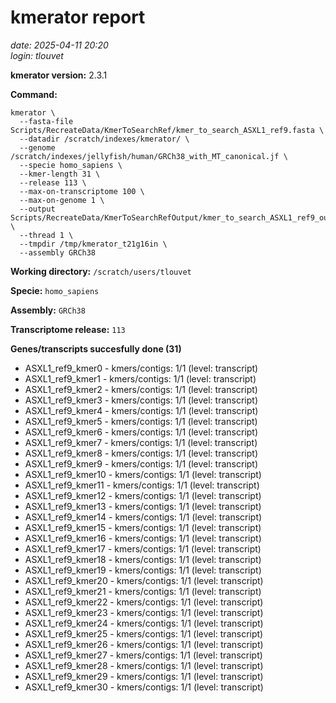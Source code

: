 # kmerator report
*date: 2025-04-11 20:20*  
*login: tlouvet*

**kmerator version:** 2.3.1

**Command:**

```
kmerator \
  --fasta-file Scripts/RecreateData/KmerToSearchRef/kmer_to_search_ASXL1_ref9.fasta \
  --datadir /scratch/indexes/kmerator/ \
  --genome /scratch/indexes/jellyfish/human/GRCh38_with_MT_canonical.jf \
  --specie homo_sapiens \
  --kmer-length 31 \
  --release 113 \
  --max-on-transcriptome 100 \
  --max-on-genome 1 \
  --output Scripts/RecreateData/KmerToSearchRefOutput/kmer_to_search_ASXL1_ref9_output \
  --thread 1 \
  --tmpdir /tmp/kmerator_t21g16in \
  --assembly GRCh38
```

**Working directory:** `/scratch/users/tlouvet`

**Specie:** `homo_sapiens`

**Assembly:** `GRCh38`

**Transcriptome release:** `113`

**Genes/transcripts succesfully done (31)**

- ASXL1_ref9_kmer0 - kmers/contigs: 1/1 (level: transcript)
- ASXL1_ref9_kmer1 - kmers/contigs: 1/1 (level: transcript)
- ASXL1_ref9_kmer2 - kmers/contigs: 1/1 (level: transcript)
- ASXL1_ref9_kmer3 - kmers/contigs: 1/1 (level: transcript)
- ASXL1_ref9_kmer4 - kmers/contigs: 1/1 (level: transcript)
- ASXL1_ref9_kmer5 - kmers/contigs: 1/1 (level: transcript)
- ASXL1_ref9_kmer6 - kmers/contigs: 1/1 (level: transcript)
- ASXL1_ref9_kmer7 - kmers/contigs: 1/1 (level: transcript)
- ASXL1_ref9_kmer8 - kmers/contigs: 1/1 (level: transcript)
- ASXL1_ref9_kmer9 - kmers/contigs: 1/1 (level: transcript)
- ASXL1_ref9_kmer10 - kmers/contigs: 1/1 (level: transcript)
- ASXL1_ref9_kmer11 - kmers/contigs: 1/1 (level: transcript)
- ASXL1_ref9_kmer12 - kmers/contigs: 1/1 (level: transcript)
- ASXL1_ref9_kmer13 - kmers/contigs: 1/1 (level: transcript)
- ASXL1_ref9_kmer14 - kmers/contigs: 1/1 (level: transcript)
- ASXL1_ref9_kmer15 - kmers/contigs: 1/1 (level: transcript)
- ASXL1_ref9_kmer16 - kmers/contigs: 1/1 (level: transcript)
- ASXL1_ref9_kmer17 - kmers/contigs: 1/1 (level: transcript)
- ASXL1_ref9_kmer18 - kmers/contigs: 1/1 (level: transcript)
- ASXL1_ref9_kmer19 - kmers/contigs: 1/1 (level: transcript)
- ASXL1_ref9_kmer20 - kmers/contigs: 1/1 (level: transcript)
- ASXL1_ref9_kmer21 - kmers/contigs: 1/1 (level: transcript)
- ASXL1_ref9_kmer22 - kmers/contigs: 1/1 (level: transcript)
- ASXL1_ref9_kmer23 - kmers/contigs: 1/1 (level: transcript)
- ASXL1_ref9_kmer24 - kmers/contigs: 1/1 (level: transcript)
- ASXL1_ref9_kmer25 - kmers/contigs: 1/1 (level: transcript)
- ASXL1_ref9_kmer26 - kmers/contigs: 1/1 (level: transcript)
- ASXL1_ref9_kmer27 - kmers/contigs: 1/1 (level: transcript)
- ASXL1_ref9_kmer28 - kmers/contigs: 1/1 (level: transcript)
- ASXL1_ref9_kmer29 - kmers/contigs: 1/1 (level: transcript)
- ASXL1_ref9_kmer30 - kmers/contigs: 1/1 (level: transcript)
